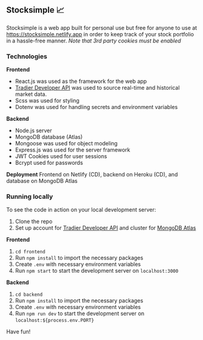 ## Stocksimple 📈

Stocksimple is a web app built for personal use but free for anyone to use at https://stocksimple.netlify.app in order to keep track of your stock portfolio in a hassle-free manner.
*Note that 3rd party cookies must be enabled*

### Technologies
**Frontend**
- React.js was used as the framework for the web app
- [Tradier Developer API](https://developer.tradier.com/) was used to source real-time and historical market data.
- Scss was used for styling
- Dotenv was used for handling secrets and environment variables

**Backend**
- Node.js server
- MongoDB database (Atlas)
- Mongoose was used for object modeling
- Express.js was used for the server framework
- JWT Cookies used for user sessions
- Bcrypt used for passwords

**Deployment**
Frontend on Netlify (CD), backend on Heroku (CD), and database on MongoDB Atlas

### Running locally
To see the code in action on your local development server:
1. Clone the repo
2. Set up account for [Tradier Developer API](https://developer.tradier.com/) and cluster for [MongoDB Atlas](https://www.mongodb.com/cloud/atlas)

**Frontend**
1. `cd frontend`
2. Run `npm install` to import the necessary packages
3. Create `.env` with necessary environment variables
4. Run `npm start` to start the development server on `localhost:3000`

**Backend**
1. `cd backend`
2. Run `npm install` to import the necessary packages
3. Create `.env` with necessary environment variables
4. Run `npm run dev` to start the development server on `localhost:${process.env.PORT}`

Have fun!

